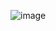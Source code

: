 ![image](https://github.com/ddvleeuwen/ddvleeuwen/assets/143799110/637ad118-5fac-4639-9fd1-e3bee1b24b2c)
